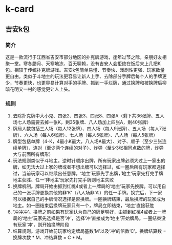 # k-card
## 吉安k包

### 简介
  这是一款流行于江西省吉安市部分地区的扑克牌游戏，逢年过节之际，亲朋好友相聚一堂。寒冬腊月、天寒地冻、百无聊赖，没有吉安人会拒绝在饭后来上几把K包。相较于传统扑克牌游戏。吉安k包简单易懂、节奏快、戏剧性更强、玩家数量更自由。类似于斗地主的玩法更容易让新人上手、去除部分手牌后每个人的手牌更少，节奏更快，也更容易计算对手的手牌、抓到一手烂牌，通过换牌和被换牌后柳暗花明又一村的感觉更让人上头。
 

### 规则
1. 去除扑克牌中大小鬼、四张2、四张3、四张8、四张A（剩下共36张牌、五人场七人场需要去掉一张K，剩35张牌、八人场加上四张A，剩40张牌）
2. 牌局人数包括三人场（每人12张牌）、四人场（每人9张牌）、五人场（每人7张牌）、六人场（每人6张牌）、七人场（每人5张牌）、八人场（每人5张牌）
3. 牌型包括单牌（4-K，4最小K最大，八人场A最大）、对子、顺子（至少三张连续单牌）、连对（至少两个连续的对子）、炸弹（至少3张相同点数的牌，炸弹大与前面所有牌形）
4. 玩法规则类似于斗地主。逆时针顺序出牌，所有玩家出牌必须大过上一家出的牌，如无法大过上家的牌或者不想出牌可以选择过，如一圈后所有玩家都选择过，当前玩家可以继续出任意牌。‘地主’玩家先手出牌，’地主‘玩家先打完手牌地主获胜、任一‘非地主’玩家先打完手牌则地主失败
5. 换牌机制。牌局开始由抓到红桃4或者上一牌局的‘地主’玩家先换牌。可以用自己的一张手牌更换其他的非‘K’（八人场非‘A’）的任一手牌。换完后，下一家可以根据自己的手牌情况选择是否换牌。一圈换牌结束，最后换牌的玩家成为地主。如一圈结束后换牌玩家只有一个，牌局立即结束，‘地主’直接获胜
6. ‘冲冲冲’。换牌之前如果有玩家认为自己的牌足够好，由抓到红桃4或者上一牌局的‘地主’玩家先选择是否‘冲’，选择‘冲‘直接成为‘地主‘开始牌局。一圈结束没有玩家‘冲’，则开始换牌阶段
7. 结算规则。游戏开始前玩家约定牌局基数‘M'以及‘冲’的倍数‘C’。换牌结算数 = 换牌次数 * M、冲结算数 = C * M。
